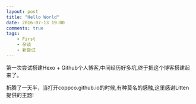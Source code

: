 ```yaml
---
layout: post
title: "Hello World"
date: 2016-07-13 19:00
comments: true
tags: 
	- First
	- 杂谈
	- 新尝试
---
```

第一次尝试搭建Hexo + Github个人博客,中间经历好多坑,终于把这个博客搭建起来了。

折腾了一天半，当打开coppco.github.io的时候,有种莫名的感触,这里感谢Litten提供的主题!
